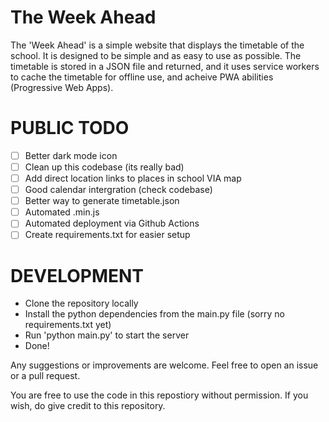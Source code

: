 # The Week Ahead

The 'Week Ahead' is a simple website that displays the timetable of the school.
It is designed to be simple and as easy to use as possible.
The timetable is stored in a JSON file and returned, and it uses service workers to cache the timetable for offline use, and acheive PWA abilities (Progressive Web Apps).

# PUBLIC TODO

- [ ] Better dark mode icon
- [ ] Clean up this codebase (its really bad)
- [ ] Add direct location links to places in school VIA map
- [ ] Good calendar intergration (check codebase)
- [ ] Better way to generate timetable.json
- [ ] Automated .min.js
- [ ] Automated deployment via Github Actions
- [ ] Create requirements.txt for easier setup

# DEVELOPMENT

- Clone the repository locally
- Install the python dependencies from the main.py file (sorry no requirements.txt yet)
- Run 'python main.py' to start the server
- Done!

Any suggestions or improvements are welcome. Feel free to open an issue or a pull request.


You are free to use the code in this repostiory without permission. If you wish, do give credit to this repository.
